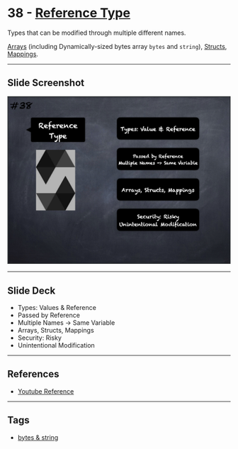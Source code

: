 # 38 - [Reference Type](Reference%20Type.md)
Types that can be modified through multiple different names. 

[Arrays](Arrays.md) (including Dynamically-sized bytes array `bytes` and `string`), [Structs](Structs.md), [Mappings](Mapping%20Types.md).

___
## Slide Screenshot
![038.png](../../images/2.%20Solidity%20101/038.png)
___
## Slide Deck
- Types: Values & Reference
- Passed by Reference
- Multiple Names -> Same Variable
- Arrays, Structs, Mappings
- Security: Risky
- Unintentional Modification
___
## References
- [Youtube Reference](https://youtu.be/TCl1IcGl_3I?t=1614)
___
## Tags
- [bytes & string](bytes%20&%20string.md)


